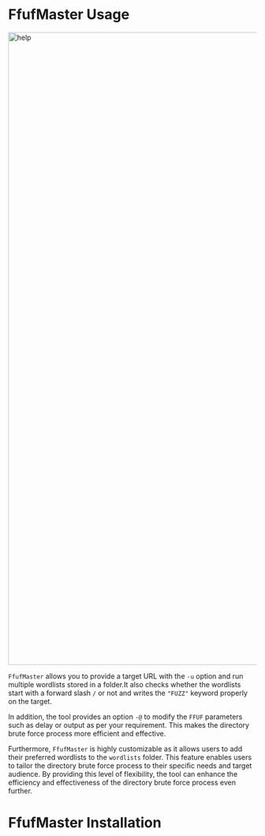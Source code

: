 # FfufMaster Usage 

<img width="1280" alt="help" src="https://user-images.githubusercontent.com/125891350/233146162-9563a3d2-06ad-4564-a873-b52bea446d6c.png">

`FfufMaster` allows you to provide a target URL with the `-u` option and run multiple wordlists stored in a folder.It also checks whether the wordlists start with a forward slash `/` or not and writes the `"FUZZ"` keyword properly on the target.

In addition, the tool provides an option `-@` to modify the `FFUF` parameters such as delay or output as per your requirement. This makes the directory brute force process more efficient and effective.

Furthermore, `FfufMaster` is highly customizable as it allows users to add their preferred wordlists to the `wordlists` folder. This feature enables users to tailor the directory brute force process to their specific needs and target audience. By providing this level of flexibility, the tool can enhance the efficiency and effectiveness of the directory brute force process even further.


# FfufMaster Installation 
